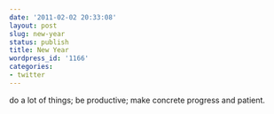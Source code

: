 ```yaml
---
date: '2011-02-02 20:33:08'
layout: post
slug: new-year
status: publish
title: New Year
wordpress_id: '1166'
categories:
- twitter
---
```


do a lot of things; be productive; make concrete progress and patient.
